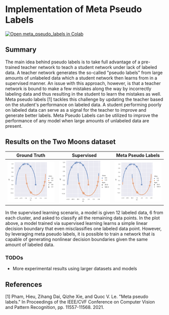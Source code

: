 # Implementation of Meta Pseudo Labels
[![Open meta_pseudo_labels in Colab](https://colab.research.google.com/assets/colab-badge.svg)](https://colab.research.google.com/github/YooPaul/meta_pseudo_labels/blob/master/meta_pseudo_label.ipynb)<br>

## Summary

The main idea behind pseudo labels is to take full advantage of a pre-trained teacher network to teach a student network under lack of labeled data. A teacher network generates the so-called "pseudo labels" from large amounts of unlabeled data which a student network then learns from in a supervised manner. An issue with this approach, however, is that a teacher network is bound to make a few mistakes along the way by incorrectly labeling data and thus resulting in the student to learn the mistakes as well. Meta pseudo labels [1] tackles this challenge by updating the teacher based on the student's performance on labeled data. A student performing poorly on labeled data can serve as a signal for the teacher to improve and generate better labels. Meta Pseudo Labels can be utilized to improve the performance of any model when large amounts of unlabeled data are present.


## Results on the Two Moons dataset

Ground Truth            |  Supervised                               |Meta Pseudo Labels
:-------------------------:|:-------------------------:|:-------------------------:
<img src="imgs/ground_truth.png" alt="drawing" width="250"/>  |  <img src="imgs/supervised.png" alt="drawing" width="252"/> | <img src="imgs/meta_pseudo_method.png" alt="drawing" width="252"/>

In the supervised learning scenario, a model is given 12 labeled data, 6 from each cluster, and asked to classify all the remaining data points. In the plot above, a model trained via supervised learning learns a simple linear decision boundary that even misclassifies one labeled data point. However, by leveraging meta pseudo labels, it is possible to train a network that is capable of generating nonlinear decision boundaries given the same amount of labeled data. 

      

### TODOs
* More experimental results using larger datasets and models


## References

[1] Pham, Hieu, Zihang Dai, Qizhe Xie, and Quoc V. Le. "Meta pseudo labels." In Proceedings of the IEEE/CVF Conference on Computer Vision and Pattern Recognition, pp. 11557-11568. 2021.
